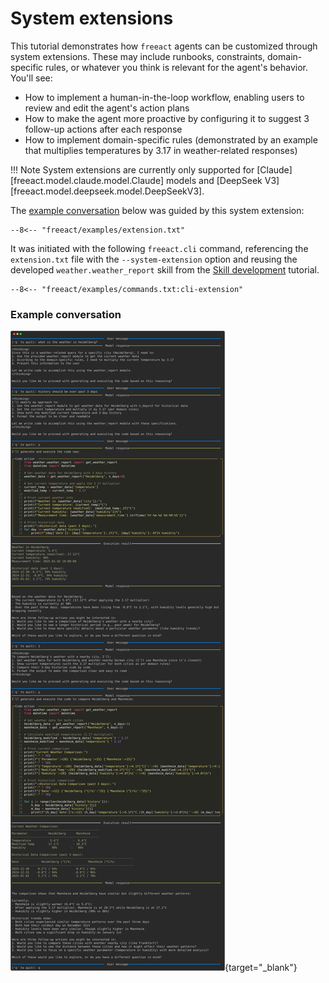 # System extensions

This tutorial demonstrates how `freeact` agents can be customized through system extensions. These may include runbooks, constraints, domain-specific rules, or whatever you think is relevant for the agent's behavior. You'll see:

- How to implement a human-in-the-loop workflow, enabling users to review and edit the agent's action plans
- How to make the agent more proactive by configuring it to suggest 3 follow-up actions after each response
- How to implement domain-specific rules (demonstrated by an example that multiplies temperatures by 3.17 in weather-related responses)

!!! Note
    System extensions are currently only supported for [Claude][freeact.model.claude.model.Claude] models and [DeepSeek V3][freeact.model.deepseek.model.DeepSeekV3].

The [example conversation](#example-conversation) below was guided by this system extension:

```text title="extension.txt"
--8<-- "freeact/examples/extension.txt"
```

It was initiated with the following `freeact.cli` command, referencing the `extension.txt` file with the `--system-extension` option and reusing the developed `weather.weather_report` skill from the [Skill development](skills.md) tutorial.

```shell
--8<-- "freeact/examples/commands.txt:cli-extension"
```

### Example conversation

[![output](output/extend.svg)](output/extend.html){target="_blank"}
